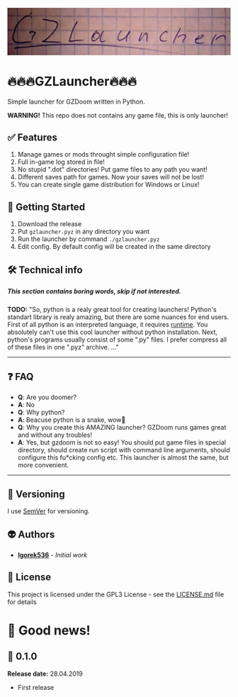 ![](img/gz_logo.jpg)

# 🔥🔥🔥GZLauncher🔥🔥🔥

Simple launcher for GZDoom written in Python.

**WARNING!** This repo does not contains any game file, this is only launcher!

## ✅ Features
1. Manage games or mods throught simple configuration file!
2. Full in-game log stored in file!
3. No stupid ".dot" directories! Put game files to any path you want!
4. Different saves path for games. Now your saves will not be lost!
5. You can create single game distribution for Windows or Linux!


## 🚀 Getting Started

1. Download the release
2. Put ```gzlauncher.pyz``` in any directory you want
3. Run the launcher by command ```./gzlauncher.pyz```
4. Edit config. By default config will be created in the same directory

## 🛠 Technical info
##### This section contains boring words, skip if not interested.
**TODO:**
"So, python is a realy great tool for creating launchers! Python's standart library is realy amazing, but there are some nuances for end users. First of all python is an interpreted language, it requires [runtime](https://www.python.org/downloads/). You absolutely can't use this cool launcher without python installation. Next, python's programs usually consist of some ".py" files. I prefer compress all of these files in one ".pyz" archive. ..."

---
## ❓ FAQ
- **Q**: Are you doomer?
- **A**: No
- **Q**: Why python?
- **A**: Beacuse python is a snake, wow🐍
- **Q**: Why you create this AMAZING launcher? GZDoom runs games great and without any troubles!
- **A**: Yes, but gzdoom is not so easy! You should put game files in special directory, should create run script with command line arguments, should configure this fu*cking config etc. This launcher is almost the same, but more convenient.
---
## 📝 Versioning

I use [SemVer](http://semver.org/) for versioning.

## 👽 Authors

* [**Igorek536**](https://github.com/Igorek536) - *Initial work*

## 📜 License

This project is licensed under the GPL3 License - see the [LICENSE.md](LICENSE.md) file for details

📰 Good news!
===
## 🎉 0.1.0
**Release date:** 28.04.2019
- First release
